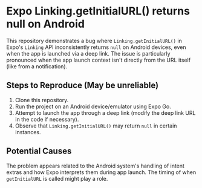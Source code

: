 # Expo Linking.getInitialURL() returns null on Android

This repository demonstrates a bug where `Linking.getInitialURL()` in Expo's `Linking` API inconsistently returns `null` on Android devices, even when the app is launched via a deep link. The issue is particularly pronounced when the app launch context isn't directly from the URL itself (like from a notification).

## Steps to Reproduce (May be unreliable)

1. Clone this repository.
2. Run the project on an Android device/emulator using Expo Go.
3. Attempt to launch the app through a deep link (modify the deep link URL in the code if necessary).
4. Observe that `Linking.getInitialURL()` may return `null` in certain instances.

## Potential Causes

The problem appears related to the Android system's handling of intent extras and how Expo interprets them during app launch. The timing of when `getInitialURL` is called might play a role.